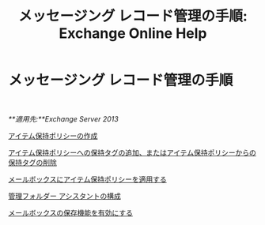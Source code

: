 ﻿---
title: 'メッセージング レコード管理の手順: Exchange Online Help'
TOCTitle: メッセージング レコード管理の手順
ms:assetid: bc2ff408-4a2b-4202-9515-e3e922a6320d
ms:mtpsurl: https://technet.microsoft.com/ja-jp/library/JJ150558(v=EXCHG.150)
ms:contentKeyID: 48269983
ms.date: 05/22/2018
mtps_version: v=EXCHG.150
ms.translationtype: HT
---

# メッセージング レコード管理の手順

 

_**適用先:**Exchange Server 2013_

[アイテム保持ポリシーの作成](create-a-retention-policy-exchange-2013-help.md)

[アイテム保持ポリシーへの保持タグの追加、またはアイテム保持ポリシーからの保持タグの削除](add-retention-tags-to-or-remove-retention-tags-from-a-retention-policy-exchange-2013-help.md)

[メールボックスにアイテム保持ポリシーを適用する](apply-a-retention-policy-to-mailboxes-exchange-2013-help.md)

[管理フォルダー アシスタントの構成](configure-the-managed-folder-assistant-exchange-2013-help.md)

[メールボックスの保存機能を有効にする](place-a-mailbox-on-retention-hold-exchange-2013-help.md)

